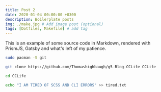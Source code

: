 ```yaml
---
title: Post 2
date: 2020-01-04 00:00:00 +0300
description: Boilerplate posts
img: ./make.jpg # Add image post (optional)
tags: [Dotfiles, Makefile] # add tag
---
```


This is an example of some source code in Markdown, rendered with PrismJS, Gatsby and what's left of my patience.

```bash
sudo pacman -S git

git clone https://github.com/Thomashighbaugh/g5-Blog-CCLife CCLife

cd CCLife

echo "I AM TIRED OF SCSS AND CLI ERRORS" >> tired.txt



```
